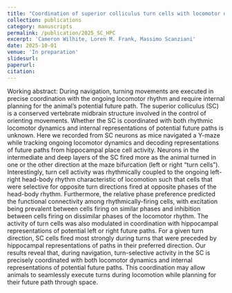 ```yaml
---
title: "Coordination of superior colliculus turn cells with locomotor dynamics and hippocampal representations of potential future paths "
collection: publications
category: manuscripts
permalink: /publication/2025_SC_HPC
excerpt: 'Cameron Wilhite, Loren M. Frank, Massimo Scanziani'
date: 2025-10-01
venue: 'In preparation'
slidesurl:
paperurl:
citation:
---
```


Working abstract: During navigation, turning movements are executed in precise coordination with the ongoing locomotor rhythm and require internal planning for the animal’s potential future path. The superior colliculus (SC) is a conserved vertebrate midbrain structure involved in the control of orienting movements. Whether the SC is coordinated with both rhythmic locomotor dynamics and internal representations of potential future paths is unknown. Here we recorded from SC neurons as mice navigated a Y-maze while tracking ongoing locomotor dynamics and decoding representations of future paths from hippocampal place cell activity. Neurons in the intermediate and deep layers of the SC fired more as the animal turned in one or the other direction at the maze bifurcation (left or right “turn cells”). Interestingly, turn cell activity was rhythmically coupled to the ongoing left-right head-body rhythm characteristic of locomotion such that cells that were selective for opposite turn directions fired at opposite phases of the head-body rhythm. Furthermore, the relative phase preference predicted the functional connectivity among rhythmically-firing cells, with excitation being prevalent between cells firing on similar phases and inhibition between cells firing on dissimilar phases of the locomotor rhythm. The activity of turn cells was also modulated in coordination with hippocampal representations of potential left or right future paths. For a given turn direction, SC cells fired most strongly during turns that were preceded by hippocampal representations of paths in their preferred direction. Our results reveal that, during navigation, turn-selective activity in the SC is precisely coordinated with both locomotor dynamics and internal representations of potential future paths. This coordination may allow animals to seamlessly execute turns during locomotion while planning for their future path through space.
